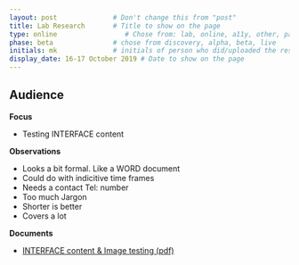 ```yaml
---
layout: post              # Don't change this from "post"
title: Lab Research       # Title to show on the page
type: online                 # Chose from: lab, online, a11y, other, partner
phase: beta               # chose from discovery, alpha, beta, live
initials: mk              # initials of person who did/uploaded the research
display_date: 16-17 October 2019 # Date to show on the page
---
```


**Audience**
-

**Focus**
- Testing INTERFACE content

**Observations**
- Looks a bit formal. Like a WORD document
- Could do with indicitive time frames
- Needs a contact Tel: number
- Too much Jargon
- Shorter is better
- Covers a lot

**Documents**
- [ INTERFACE content & Image testing (pdf) ](../files/SEP_2019_Oct_Images-InterfaceContent-Categories_Research.pdf)
